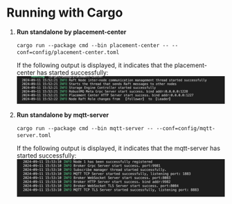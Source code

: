 # Running with Cargo

1. **Run standalone by placement-center**

   ```
   cargo run --package cmd --bin placement-center -- --conf=config/placement-center.toml
   ```

   If the following output is displayed, it indicates that the placement-center has started successfully:
   ![image](../../../images/Cargo-Running-1.png)

2. **Run standalone by mqtt-server**

   ```
   cargo run --package cmd --bin mqtt-server -- --conf=config/mqtt-server.toml
   ```

   If the following output is displayed, it indicates that the mqtt-server has started successfully:
   ![image](../../../images/Cargo-Running-2.png)
